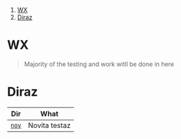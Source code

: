 1. [WX](#wx)
2. [Diraz](#diraz)

# WX

> Majority of the testing and work witll be done in here

# Diraz

|       Dir       |     What      |
| :-------------: | :-----------: |
| [`nov`](./nov/) | Novita testaz |
